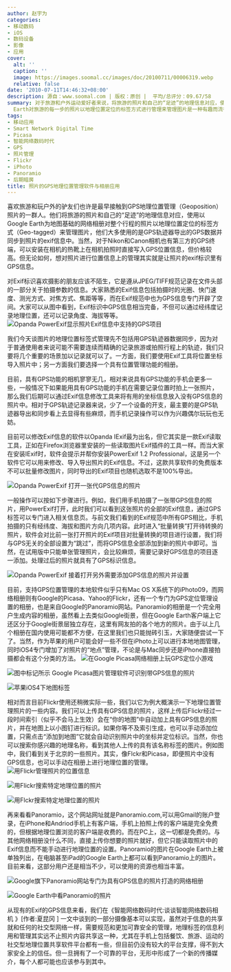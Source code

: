 ```yaml
---
author: 赵宇为
categories:
- 移动数码
- iOS
- 数码设备
- 影像
- 应用
cover:
  alt: ''
  caption: ''
  image: https://images.soomal.cc/images/doc/20100711/00006319.webp
  relative: false
date: '2010-07-11T14:46:32+08:00'
description: 源自：www.soomal.com | 版权：原创 |  平均/总评分：09.67/58
summary: 对于旅游和户外运动爱好者来说，将旅游的照片和自己的“足迹”的地理信息对应，使用以Google Earth为地图基础的网络相册例如Google Picasa、Flickr甚至Google
  Earth对旅游的每一步的照片以地理位置定位的标签方式进行管理来管理图片是一种有趣而流行的照片管理方式。一方面，我们需要拍摄的照片中具有GPS带来地理位置信息，显然具有GPS功能的相机还寥寥无几，所以我们要用其他的办法；另外，我们还要找到一个具有地理位置管理功能的软件……
tags:
- 移动应用
- Smart Network Digital Time
- Picasa
- 智能网络数码时代
- GPS
- 照片管理
- Flickr
- iPhoto
- Panoramio
- 后期暗房
title: 照片的GPS地理位置管理软件与相册应用
---
```


喜欢旅游和玩户外的驴友们也许是最早接触到GPS地理位置管理（Geoposition）照片的一群人。他们将旅游的照片和自己的“足迹”的地理信息对应，使用以Google Earth为地图基础的网络相册对整个行程的照片以地理位置定位的标签方式（Geo-tagged）来管理图片，他们大多使用的是GPS轨迹器导出的GPS数据并同步到照片的exif信息中。当然，对于Nikon和Canon相机也有第三方的GPS终端，可以安装在相机的热靴上在相机拍照时直接写入GPS位置信息，但价格较高。但无论如何，想对照片进行位置信息上的管理其实就是让照片的exif标识里有GPS信息。


对Exif标识喜欢摄影的朋友应该不陌生，它是遵从JPEG/TIFF规范记录在文件头部的一部分关于拍摄参数的信息。大家熟悉的Exif信息包括拍摄时的光圈、快门速度、测光方式、对焦方式、焦距等等，而在Exif规范中也为GPS信息专门开辟了空间。大家可以从图中看到，Exif标识中GPS信息相当完备，不但可以通过经纬度记录地理位置，还可以记录角度、海拔等等。
![Opanda PowerExif显示照片Exif信息中支持的GPS项目](https://images.soomal.cc/images/doc/20100711/00006308.webp)




我们今天谈图片的地理位置标签式管理先不包括用GPS轨迹器数据同步，因为对于普通使用者来说可能不需要连续而精确的记录旅游或拍照行程上的轨迹，我们只要将几个重要的场景加以记录就可以了。一方面，我们要使用Exif工具将位置坐标导入照片中；另一方面我们要选择一个具有位置管理功能的相册。

目前，具有GPS功能的相机寥寥无几，相对来说具有GPS功能的手机会更多一些，一般情况下如果能用具有GPS功能的手机在需要记录位置时拍上一张照片，那么我们后期可以通过Exif信息修改工具来将有用的坐标信息放入没有GPS信息的照片中。相对于GPS轨迹记录器来说，少了一个设备的开支，最主要的是GPS轨迹器导出和同步看上去显得有些麻烦，而手机记录操作可以作为兴趣偶尔玩玩也无妨。

目前可以修改Exif信息的软件以Opanda IExif最为出名，但它其实是一款Exif读取工具，正如在Firefox浏览器里安装的一些读取图片Exif插件的工具一样。而当大家在安装IExif时，软件会提示并帮你安装PowerExif 1.2 Professional，这是另一个软件它可以用来修改、导入导出照片的Exif信息。不过，这款共享软件的免费版本不可以批量修改图片，同时导出的Exif项目也随机选取不是100%导出。

![Opanda PowerExif 打开一张代GPS信息的照片](https://images.soomal.cc/images/doc/20100711/00006309.webp)




一般操作可以按如下步骤进行。例如，我们用手机拍摄了一张带GPS信息的照片，用PowerExif打开，此时我们可以看到这张照片的全部的Exif信息，通过GPS标签可以专门进入相关信息页。与前文我们看到的Exif规范中所有GPS相比，手机拍摄的只有经纬度、海拔和图片方向几项内容。此时进入“批量转换”打开待转换的照片，软件会对比前一张打开照片的Exif项目对批量转换的项目进行设置，我们将与GPS无关的全部设置为“跳过”，而将GPS信息全部添加到新的照片中即可。当然，在试用版中只能单张管理照片，会比较麻烦，需要记录好GPS信息的项目逐一添加。处理过后的照片就具有了GPS标识信息。

![Opanda PowerExif 接着打开另外需要添加GPS信息的照片并设置](https://images.soomal.cc/images/doc/20100711/00006310.webp)




目前，支持GPS位置管理的本地软件似乎只有Mac OS X系统下的iPhoto09，而网络相册则有Google的Picasa、Yahoo的Flickr，还有一个专门为GPS定位管理设置的相册，也是来自Google的Panoramio网站。Panoramio的相册是一个完全用户生成内容的相册，虽然看上去类似Google街景，但在Google Earth客户端上它还区分于Google街景层独立存在，这里有网友拍的各个地方的照片。由于以上几个相册在国内使用可能都不方便，在这里我们也只能抛砖引玉，大家随便尝试一下了。当然，作为苹果的用户可能会好一些不但在iPhoto上可以进行本地地图管理，同时iOS4专门增加了对照片的“地点”管理，不论是与Mac同步还是iPhone直接拍摄都会有这个分类的方法。
![在Google Picasa网络相册上玩GPS定位小游戏](https://images.soomal.cc/images/doc/20100711/00006311.webp)




![图中标记所示 Google Picasa图片管理软件可识别带GPS信息的照片](https://images.soomal.cc/images/doc/20100711/00006312.webp)




![苹果iOS4下地图标签](https://images.soomal.cc/images/doc/20100711/00006317.webp)




相对而言目前Flickr使用还稍微实际一些，我们以它为例大概演示一下地理位置管理照片的一些内容。我们可以上传具有GPS信息的照片，这样上传后Flickr经过一段时间索引（似乎不会马上生效）会在“你的地图”中自动加上具有GPS信息的照片，并在地图上以小图钉进行标识。如果你等不及索引生成，也可以手动添加位置，只需点击“添加到地图”它就会自动识别照片中的坐标并定位标识。当然，你也可以搜索你感兴趣的地理名称，看到其他人上传的具有该名称标签的图片。例如图中，我们看到关于北京的一些照片。其实，像Flckr和Picasa，即便照片中没有GPS信息，也可以手动在相册上进行地理位置的管理。
![用Flickr管理照片的位置信息](https://images.soomal.cc/images/doc/20100711/00006313.webp)




![用Flickr搜索特定地理位置的照片](https://images.soomal.cc/images/doc/20100711/00006314.webp)




![用Flckr搜索特定地理位置的照片](https://images.soomal.cc/images/doc/20100711/00006315.webp)




再来看看Panoramio，这个网站网址就是Panoramio.com,可以用Gmail的账户登录，在iPhone和Andriod手机上有客户端，手机上拍照上传的客户端是完全免费的，但根据地理位置浏览的客户端是收费的。而在PC上，这一切都是免费的。与其他网络相册没什么不同，直接上传你想要的照片就好，但它只能读取照片中的Exif信息而不能手动进行地理位置的设置。Panoramio的图片在Google Earth上被单独列出，在电脑甚至iPad的Google Earth上都可以看到Panoramio上的图片。目前来看，这部分用户还是相当不少，可以使用的资源也相当丰富。

![Google旗下Panoramio网站专门为具有GPS信息的照片打造的网络相册](https://images.soomal.cc/images/doc/20100711/00006316.webp)




![Google Earth中看Panoramio的照片](https://images.soomal.cc/images/doc/20100711/00006318.webp)




从现有的Exif的GPS信息来看，我们在《智能网络数码时代:谈谈智能网络数码相机 》[作者:夏昆冈 ]
一文中谈到的一部分摄像基本可以实现，虽然对于信息的共享就和任何的社交型网络一样，需要规范和更加可靠安全的管理，地理标签的信息利用和管理其实远不止照片内容共享这一种，尤其在手机上包括餐饮、旅游、运动的社交型地理位置共享软件平台都有一些，但目前仍没有较大的平台支撑，得不到大家安全上的信任。但一旦拥有了一个可靠的平台，无形中形成了一个新的传播媒介，每个人都可能也应该参与到其中。